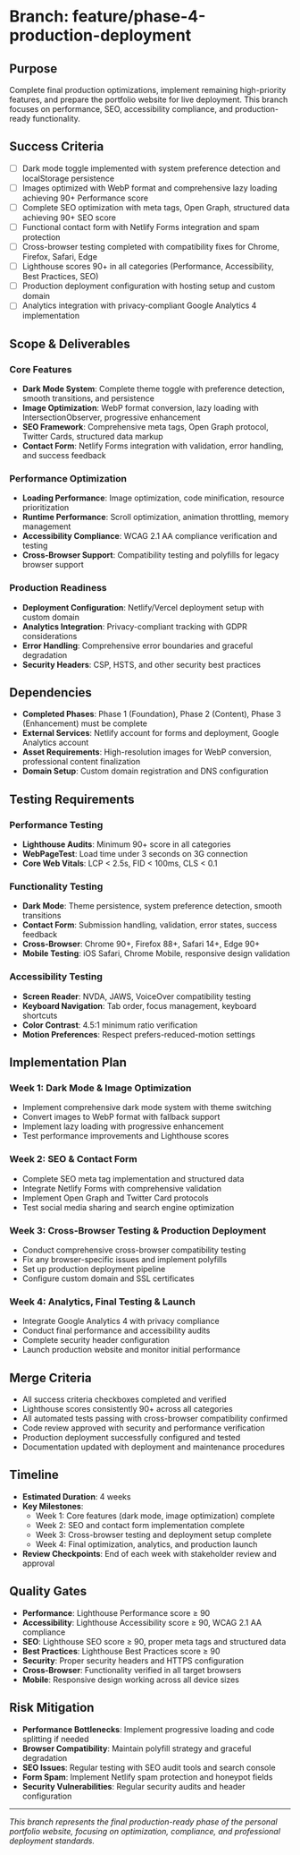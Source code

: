# Branch: feature/phase-4-production-deployment

## Purpose
Complete final production optimizations, implement remaining high-priority features, and prepare the portfolio website for live deployment. This branch focuses on performance, SEO, accessibility compliance, and production-ready functionality.

## Success Criteria
- [ ] Dark mode toggle implemented with system preference detection and localStorage persistence
- [ ] Images optimized with WebP format and comprehensive lazy loading achieving 90+ Performance score
- [ ] Complete SEO optimization with meta tags, Open Graph, structured data achieving 90+ SEO score  
- [ ] Functional contact form with Netlify Forms integration and spam protection
- [ ] Cross-browser testing completed with compatibility fixes for Chrome, Firefox, Safari, Edge
- [ ] Lighthouse scores 90+ in all categories (Performance, Accessibility, Best Practices, SEO)
- [ ] Production deployment configuration with hosting setup and custom domain
- [ ] Analytics integration with privacy-compliant Google Analytics 4 implementation

## Scope & Deliverables

### Core Features
- **Dark Mode System**: Complete theme toggle with preference detection, smooth transitions, and persistence
- **Image Optimization**: WebP format conversion, lazy loading with IntersectionObserver, progressive enhancement
- **SEO Framework**: Comprehensive meta tags, Open Graph protocol, Twitter Cards, structured data markup
- **Contact Form**: Netlify Forms integration with validation, error handling, and success feedback

### Performance Optimization
- **Loading Performance**: Image optimization, code minification, resource prioritization
- **Runtime Performance**: Scroll optimization, animation throttling, memory management
- **Accessibility Compliance**: WCAG 2.1 AA compliance verification and testing
- **Cross-Browser Support**: Compatibility testing and polyfills for legacy browser support

### Production Readiness
- **Deployment Configuration**: Netlify/Vercel deployment setup with custom domain
- **Analytics Integration**: Privacy-compliant tracking with GDPR considerations
- **Error Handling**: Comprehensive error boundaries and graceful degradation
- **Security Headers**: CSP, HSTS, and other security best practices

## Dependencies
- **Completed Phases**: Phase 1 (Foundation), Phase 2 (Content), Phase 3 (Enhancement) must be complete
- **External Services**: Netlify account for forms and deployment, Google Analytics account
- **Asset Requirements**: High-resolution images for WebP conversion, professional content finalization
- **Domain Setup**: Custom domain registration and DNS configuration

## Testing Requirements

### Performance Testing
- **Lighthouse Audits**: Minimum 90+ score in all categories
- **WebPageTest**: Load time under 3 seconds on 3G connection
- **Core Web Vitals**: LCP < 2.5s, FID < 100ms, CLS < 0.1

### Functionality Testing
- **Dark Mode**: Theme persistence, system preference detection, smooth transitions
- **Contact Form**: Submission handling, validation, error states, success feedback
- **Cross-Browser**: Chrome 90+, Firefox 88+, Safari 14+, Edge 90+
- **Mobile Testing**: iOS Safari, Chrome Mobile, responsive design validation

### Accessibility Testing
- **Screen Reader**: NVDA, JAWS, VoiceOver compatibility testing
- **Keyboard Navigation**: Tab order, focus management, keyboard shortcuts
- **Color Contrast**: 4.5:1 minimum ratio verification
- **Motion Preferences**: Respect prefers-reduced-motion settings

## Implementation Plan

### Week 1: Dark Mode & Image Optimization
- Implement comprehensive dark mode system with theme switching
- Convert images to WebP format with fallback support
- Implement lazy loading with progressive enhancement
- Test performance improvements and Lighthouse scores

### Week 2: SEO & Contact Form
- Complete SEO meta tag implementation and structured data
- Integrate Netlify Forms with comprehensive validation
- Implement Open Graph and Twitter Card protocols
- Test social media sharing and search engine optimization

### Week 3: Cross-Browser Testing & Production Deployment
- Conduct comprehensive cross-browser compatibility testing
- Fix any browser-specific issues and implement polyfills
- Set up production deployment pipeline
- Configure custom domain and SSL certificates

### Week 4: Analytics, Final Testing & Launch
- Integrate Google Analytics 4 with privacy compliance
- Conduct final performance and accessibility audits
- Complete security header configuration
- Launch production website and monitor initial performance

## Merge Criteria
- All success criteria checkboxes completed and verified
- Lighthouse scores consistently 90+ across all categories
- All automated tests passing with cross-browser compatibility confirmed
- Code review approved with security and performance verification
- Production deployment successfully configured and tested
- Documentation updated with deployment and maintenance procedures

## Timeline
- **Estimated Duration**: 4 weeks
- **Key Milestones**:
  - Week 1: Core features (dark mode, image optimization) complete
  - Week 2: SEO and contact form implementation complete  
  - Week 3: Cross-browser testing and deployment setup complete
  - Week 4: Final optimization, analytics, and production launch
- **Review Checkpoints**: End of each week with stakeholder review and approval

## Quality Gates
- **Performance**: Lighthouse Performance score ≥ 90
- **Accessibility**: Lighthouse Accessibility score ≥ 90, WCAG 2.1 AA compliance
- **SEO**: Lighthouse SEO score ≥ 90, proper meta tags and structured data
- **Best Practices**: Lighthouse Best Practices score ≥ 90
- **Security**: Proper security headers and HTTPS configuration
- **Cross-Browser**: Functionality verified in all target browsers
- **Mobile**: Responsive design working across all device sizes

## Risk Mitigation
- **Performance Bottlenecks**: Implement progressive loading and code splitting if needed
- **Browser Compatibility**: Maintain polyfill strategy and graceful degradation
- **SEO Issues**: Regular testing with SEO audit tools and search console
- **Form Spam**: Implement Netlify spam protection and honeypot fields
- **Security Vulnerabilities**: Regular security audits and header configuration

---

*This branch represents the final production-ready phase of the personal portfolio website, focusing on optimization, compliance, and professional deployment standards.*